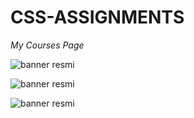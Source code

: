 # CSS-ASSIGNMENTS
*My Courses Page*

![banner resmi](https://github.com/resithansonsuz/Patika-Education-Tasks/blob/main/Patika-Education-Tasks/CSS/Css-odev1-Kurslar%C4%B1m/Ekran-Anasayfa.png)


![banner resmi](https://github.com/resithansonsuz/Patika-Education-Tasks/blob/main/Patika-Education-Tasks/CSS/Css-odev1-Kurslar%C4%B1m/Ekran-Hakk%C4%B1m%C4%B1zda.png)


![banner resmi](https://github.com/resithansonsuz/Patika-Education-Tasks/blob/main/Patika-Education-Tasks/CSS/Css-odev1-Kurslar%C4%B1m/Ekran-Kurslar%C4%B1m.png)

